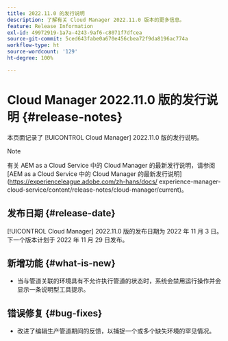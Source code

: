 ```yaml
---
title: 2022.11.0 的发行说明
description: 了解有关 Cloud Manager 2022.11.0 版本的更多信息。
feature: Release Information
exl-id: 49972919-1a7a-4243-9af6-c8071f7dfcea
source-git-commit: 5ced643fabe0a670e456cbea72f9da8196ac774a
workflow-type: ht
source-wordcount: '129'
ht-degree: 100%

---
```


# Cloud Manager 2022.11.0 版的发行说明 {#release-notes}

本页面记录了 [!UICONTROL Cloud Manager] 2022.11.0 版的发行说明。

>[!NOTE]
>
>有关 AEM as a Cloud Service 中的 Cloud Manager 的最新发行说明，请参阅 [AEM as a Cloud Service 中的 Cloud Manager 的最新发行说明](https://experienceleague.adobe.com/zh-hans/docs/ experience-manager-cloud-service/content/release-notes/cloud-manager/current)。

## 发布日期 {#release-date}

[!UICONTROL Cloud Manager] 2022.11.0 版的发布日期为 2022 年 11 月 3 日。下一个版本计划于 2022 年 11 月 29 日发布。

## 新增功能 {#what-is-new}

* 当与管道关联的环境具有不允许执行管道的状态时，系统会禁用运行操作并会显示一条说明型工具提示。

## 错误修复 {#bug-fixes}

* 改进了编辑生产管道期间的反馈，以捕捉一个或多个缺失环境的罕见情况。
